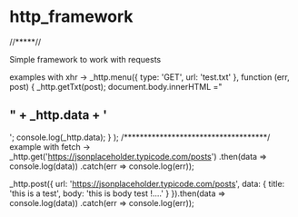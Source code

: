 # http_framework
//*****//

Simple framework to work with requests

examples with xhr ->
_http.menu({
  type: 'GET',
  url: 'test.txt'
 }, function (err, post) {
                          _http.getTxt(post);
                          document.body.innerHTML ="<h2>" + _http.data + '</h2>';
                          console.log(_http.data);
                          }
);
/************************************/
example with fetch ->
_http.get('https://jsonplaceholder.typicode.com/posts')
.then(data => console.log(data))
.catch(err => console.log(err));


_http.post({
  url: 'https://jsonplaceholder.typicode.com/posts',
  data: {
          title: 'this is a test',
          body: 'this is body test !....'
  }
}).then(data => console.log(data))
  .catch(err => console.log(err));
